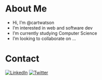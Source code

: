 # About Me
- Hi, I’m @cartwatson
- I’m interested in web and software dev
- I’m currently studying Computer Science 
- I’m looking to collaborate on ...

# Contact
[![LinkedIn](https://img.shields.io/badge/LinkedIn-0077B5?style=for-the-badge&logo=linkedin&logoColor=white)](https://www.linkedin.com/in/cartwatson/)
[![Twitter](https://img.shields.io/badge/Twitter-1DA1F2?style=for-the-badge&logo=twitter&logoColor=white)](https://twitter.com/JCarterWatson)
